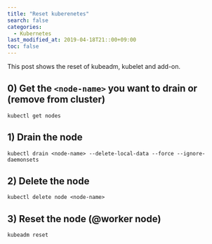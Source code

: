```yaml
---
title: "Reset kuberenetes"
search: false
categories:
  - Kubernetes
last_modified_at: 2019-04-18T21::00+09:00
toc: false
---
```


This post shows the reset of kubeadm, kubelet and add-on.

## 0) Get the `<node-name>` you want to drain or (remove from cluster)
```console
kubectl get nodes
```
## 1) Drain the node
```console
kubectl drain <node-name> --delete-local-data --force --ignore-daemonsets
```
## 2) Delete the node
```console
kubectl delete node <node-name>
```
## 3) Reset the node (@worker node)
```
kubeadm reset
```


